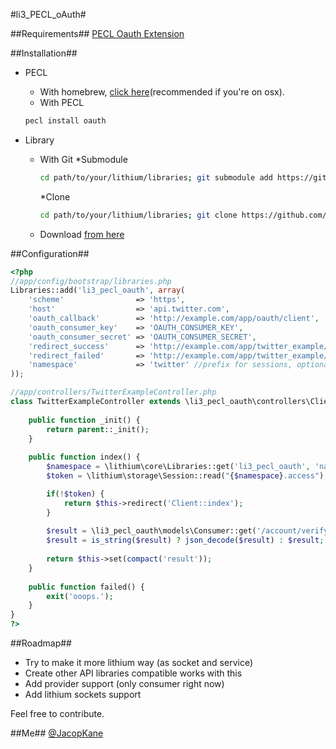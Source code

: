 #li3_PECL_oAuth#

##Requirements##
[PECL Oauth Extension](http://pecl.php.net/package/oauth)

##Installation##

* PECL
	* With homebrew, [click here](https://github.com/josegonzalez/homebrew-php)(recommended if you're on osx).
	* With PECL
	```sh
	pecl install oauth
	```

* Library
	* With Git
		*Submodule
		```sh
		cd path/to/your/lithium/libraries; git submodule add https://github.com/JacopKane/li3_pecl_oauth.git; git submodule init li3_pecl_oauth;
		```
		*Clone
		```sh
		cd path/to/your/lithium/libraries; git clone https://github.com/JacopKane/li3_pecl_oauth/zipball/master;
		```
	* Download [from here](https://github.com/JacopKane/li3_pecl_oauth/zipball/master)

##Configuration##
```php
<?php
//app/config/bootstrap/libraries.php
Libraries::add('li3_pecl_oauth', array(
	'scheme'				=> 'https',
	'host'					=> 'api.twitter.com',
	'oauth_callback'		=> 'http://example.com/app/oauth/client',
	'oauth_consumer_key'	=> 'OAUTH_CONSUMER_KEY',
	'oauth_consumer_secret'	=> 'OAUTH_CONSUMER_SECRET',
	'redirect_success'		=> 'http://example.com/app/twitter_example/',
	'redirect_failed'		=> 'http://example.com/app/twitter_example/failed',
	'namespace'				=> 'twitter' //prefix for sessions, optional.
));

//app/controllers/TwitterExampleController.php
class TwitterExampleController extends \li3_pecl_oauth\controllers\ClientController {
	
	public function _init() {
		return parent::_init();
	}
	
	public function index() {
		$namespace = \lithium\core\Libraries::get('li3_pecl_oauth', 'namespace') ?: 'li3_pecl_oauth';
		$token = \lithium\storage\Session::read("{$namespace}.access");

		if(!$token) {
			return $this->redirect('Client::index');
		}
		
		$result = \li3_pecl_oauth\models\Consumer::get('/account/verify_credentials.json', array(), compact('token'));
		$result = is_string($result) ? json_decode($result) : $result;
		
		return $this->set(compact('result'));
	}
	
	public function failed() {
		exit('ooops.');
	}
}
?>
```

##Roadmap##
* Try to make it more lithium way (as socket and service)
* Create other API libraries compatible works with this
* Add provider support (only consumer right now)
* Add lithium sockets support

Feel free to contribute.

##Me##
[@JacopKane](https://twitter.com/JacopKane)